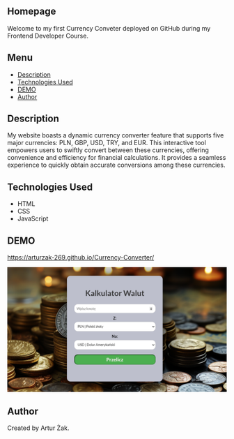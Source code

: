 ## Homepage
Welcome to my first Currency Conveter deployed on GitHub during my Frontend Developer Course. 

## Menu
* [Description](#description)
* [Technologies Used](#technologies-used)
* [DEMO](#demo)
* [Author](#author)

## Description 
My website boasts a dynamic currency converter feature that supports five major currencies: PLN, GBP, USD, TRY, and EUR. This interactive tool empowers users to swiftly convert between these currencies, offering convenience and efficiency for financial calculations. It provides a seamless experience to quickly obtain accurate conversions among these currencies.

## Technologies Used
- HTML
- CSS
- JavaScript

## DEMO
https://arturzak-269.github.io/Currency-Converter/

![homepage](https://github.com/ArturZak-269/Currency-Converter/blob/master/images/Currency-Converter-demo.png?raw=true)

## Author
Created by Artur Żak.
